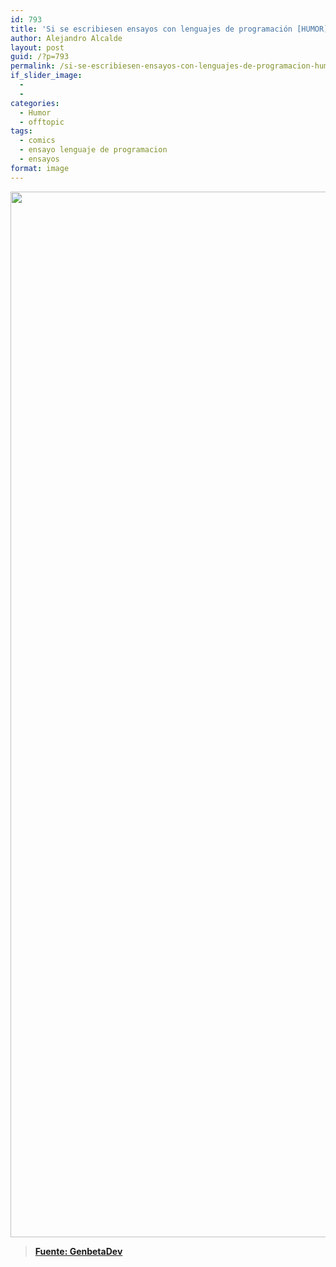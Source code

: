 ```yaml
---
id: 793
title: 'Si se escribiesen ensayos con lenguajes de programación [HUMOR]'
author: Alejandro Alcalde
layout: post
guid: /?p=793
permalink: /si-se-escribiesen-ensayos-con-lenguajes-de-programacion-humor/
if_slider_image:
  - 
  - 
categories:
  - Humor
  - offtopic
tags:
  - comics
  - ensayo lenguaje de programacion
  - ensayos
format: image
---
```

[<img src="http://elbauldelprogramador.com/content/uploads/2012/06/AvpFizXCAAA3RXp1.jpg" alt="" title="AvpFizXCAAA3RXp" width="650" height="1673" class="aligncenter size-full wp-image-795" />][1]

> **<a href="http://www.genbetadev.com/lenguajes-y-plataformas/si-escribiesemos-ensayos-con-lenguajes-de-programacion" target="_blank">Fuente: GenbetaDev</a>**



 [1]: http://elbauldelprogramador.com/content/uploads/2012/06/AvpFizXCAAA3RXp1.jpg